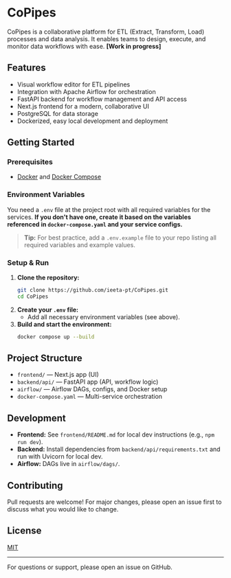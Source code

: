 # CoPipes

CoPipes is a collaborative platform for ETL (Extract, Transform, Load) processes and data analysis. It enables teams to design, execute, and monitor data workflows with ease. **[Work in progress]**

## Features
- Visual workflow editor for ETL pipelines
- Integration with Apache Airflow for orchestration
- FastAPI backend for workflow management and API access
- Next.js frontend for a modern, collaborative UI
- PostgreSQL for data storage
- Dockerized, easy local development and deployment

## Getting Started

### Prerequisites
- [Docker](https://www.docker.com/get-started) and [Docker Compose](https://docs.docker.com/compose/)

### Environment Variables
You need a `.env` file at the project root with all required variables for the services. **If you don't have one, create it based on the variables referenced in `docker-compose.yaml` and your service configs.**

> **Tip:** For best practice, add a `.env.example` file to your repo listing all required variables and example values.

### Setup & Run
1. **Clone the repository:**
   ```bash
   git clone https://github.com/ieeta-pt/CoPipes.git
   cd CoPipes
   ```
2. **Create your `.env` file:**
   - Add all necessary environment variables (see above).
3. **Build and start the environment:**
   ```bash
   docker compose up --build
   ```

## Project Structure
- `frontend/` — Next.js app (UI)
- `backend/api/` — FastAPI app (API, workflow logic)
- `airflow/` — Airflow DAGs, configs, and Docker setup
- `docker-compose.yaml` — Multi-service orchestration

## Development
- **Frontend:** See `frontend/README.md` for local dev instructions (e.g., `npm run dev`).
- **Backend:** Install dependencies from `backend/api/requirements.txt` and run with Uvicorn for local dev.
- **Airflow:** DAGs live in `airflow/dags/`.

## Contributing
Pull requests are welcome! For major changes, please open an issue first to discuss what you would like to change.

## License
[MIT](LICENSE)

---

For questions or support, please open an issue on GitHub.